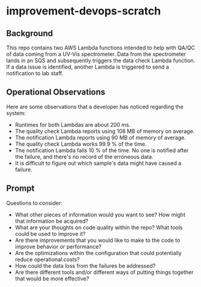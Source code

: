 # improvement-devops-scratch

## Background

This repo contains two AWS Lambda functions intended to help with QA/QC of data coming
from a UV-Vis spectrometer. Data from the spectrometer lands in an SQS and
subsequently triggers the data check Lambda function. If a data issue is
identified, another Lambda is triggered to send a notification to lab staff.

## Operational Observations

Here are some observations that a developer has noticed regarding the system:

* Runtimes for both Lambdas are about 200 ms. 
* The quality check Lambda reports using 108 MB of memory on average.
* The notification Lambda reports using 90 MB of memory of average.
* The quality check Lambda works 99.9 % of the time.
* The notification Lambda fails 10 % of the time. No one is notified after the 
failure, and there's no record of the erroneous data.
* It is difficult to figure out which sample's data might have caused a failure.


## Prompt

Questions to consider:

* What other pieces of information would you want to see? How might that information be acquired?
* What are your thoughts on code quality within the repo? What tools could be used to improve it?
* Are there improvements that you would like to make to the code to improve behavior or performance?
* Are the optimizations within the configuration that could potentially reduce operational costs?
* How could the data loss from the failures be addressed? 
* Are there different tools and/or different ways of putting things together that would be more effective?
